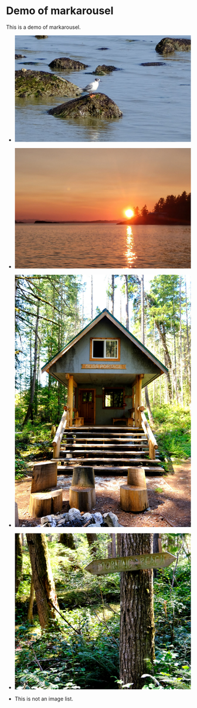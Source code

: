 # Demo of markarousel

This is a demo of markarousel.

- ![This is the first picture](./img/picture-1.png)
- ![This is the second picture](./img/picture-2.png)
- ![](./img/picture-3.png)
- ![This picture has a very long description. The description is made to be long for whatever reason. It doesn't fit on a single line so it has to be on multiple lines or it won't be so nice. Hey.](./img/picture-4.png)

- This is not an image list.

<script  type='text/javascript' src="markarousel.js"></script>
<script>
    markarousel();
</script>
